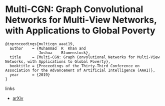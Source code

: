 # Multi-CGN: Graph Convolutional Networks for Multi‐View Networks, with Applications to Global Poverty

```
@inproceedings{multicgn_aaai19,
  author    = {Muhammad  R  Khan and
               Joshua    Blumenstock},
  title     = {Multi-CGN: Graph Convolutional Networks for Multi‐View Networks, with Applications to Global Poverty},
  booktitle = {Proceedings of the Thirty-Third Conference on Association for the Advancement of Artificial Intelligence (AAAI)},
  year      = {2019}
}
```

links
- [arXiv](https://arxiv.org/abs/1901.11213)
